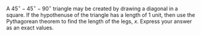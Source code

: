 A $45^\circ-45^\circ-90^\circ$ triangle may be created by drawing a diagonal in a square. If the hypothenuse of the triangle has a length of 1 unit, then use the Pythagorean theorem to find the length of the legs, $x$. Express your answer as an exact values.